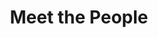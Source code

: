 ---
layout: people
order: 14
title: Meet the People
name: "Samuel King"
position: "Rotation student"
current: true
headshot: "samuel.jpg"
google_scholar: "https://scholar.google.com/citations?user=QHe2kFMAAAAJ&hl=en"
bio: "I’m a Bioengineering Ph.D. student rotating in the Qiu lab. My interests are in deciphering the genetic and protein language rules of developmental programs using 
    synthetic biology, machine learning, and omics approaches. I earned my B.Sc. Hon. in Biology at the University of British Columbia, where I performed research primarily in 
    the Yachie lab creating technologies to study mammalian morphogenesis and viral evolution. When I’m not in the lab, I greatly enjoy spending time exploring my surroundings, 
    riding my motorcycle, and working on graphic design projects."
---
